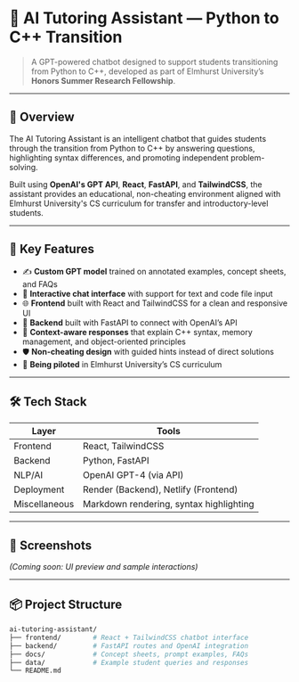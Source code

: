 # 🧠 AI Tutoring Assistant — Python to C++ Transition

> A GPT-powered chatbot designed to support students transitioning from Python to C++, developed as part of Elmhurst University’s **Honors Summer Research Fellowship**.

---

## 🚀 Overview

The AI Tutoring Assistant is an intelligent chatbot that guides students through the transition from Python to C++ by answering questions, highlighting syntax differences, and promoting independent problem-solving.

Built using **OpenAI's GPT API**, **React**, **FastAPI**, and **TailwindCSS**, the assistant provides an educational, non-cheating environment aligned with Elmhurst University's CS curriculum for transfer and introductory-level students.

---

## 🎯 Key Features

- ✍️ **Custom GPT model** trained on annotated examples, concept sheets, and FAQs
- 💬 **Interactive chat interface** with support for text and code file input
- 🌐 **Frontend** built with React and TailwindCSS for a clean and responsive UI
- 🔧 **Backend** built with FastAPI to connect with OpenAI’s API
- 🧠 **Context-aware responses** that explain C++ syntax, memory management, and object-oriented principles
- 🛡️ **Non-cheating design** with guided hints instead of direct solutions
- 🧪 **Being piloted** in Elmhurst University’s CS curriculum

---

## 🛠️ Tech Stack

| Layer         | Tools |
|---------------|-------|
| Frontend      | React, TailwindCSS |
| Backend       | Python, FastAPI |
| NLP/AI        | OpenAI GPT-4 (via API) |
| Deployment    | Render (Backend), Netlify (Frontend) |
| Miscellaneous | Markdown rendering, syntax highlighting |

---

## 📸 Screenshots

*(Coming soon: UI preview and sample interactions)*

---

## 📦 Project Structure

```bash
ai-tutoring-assistant/
├── frontend/        # React + TailwindCSS chatbot interface
├── backend/         # FastAPI routes and OpenAI integration
├── docs/            # Concept sheets, prompt examples, FAQs
├── data/            # Example student queries and responses
└── README.md
```
